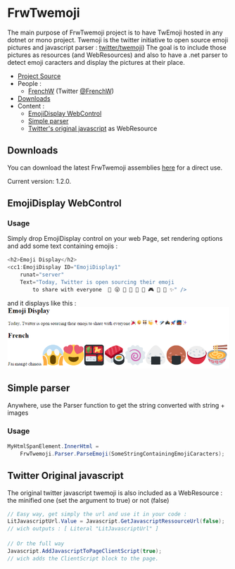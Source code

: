 # FrwTwemoji

The main purpose of FrwTwemoji project is to have TwEmoji hosted in any dotnet or mono project.
Twemoji is the twitter initiative to open source emoji pictures and javascript parser : [twitter/twemoji](https://github.com/twitter/twemoji))
The goal is to include those pictures as resources (and WebResources) and also to have a .net parser to detect emoji caracters and display the pictures at their place.


* [Project Source](https://github.com/FrenchW/FrwTwemoji)
* People : 
   - [FrenchW](http://github.frenchw.net) (Twitter [@FrenchW](https://twitter.com/FrenchW))
* [Downloads](#downloads) 
* Content :
   - [EmojiDisplay WebControl](#WebControl)
   - [Simple parser](#simpleparser)
   - [Twitter's original javascript](#javascript) as WebResource

## Downloads<a id="downloads" name="downloads"></a>

You can download the latest FrwTwemoji assemblies [here](http://j.mp/1Bks3uN) for a direct use. 

Current version: 1.2.0.

<!-- Responsive -->
<ins class="adsbygoogle"
     style="display:block"
     data-ad-client="ca-pub-5683856818165673"
     data-ad-slot="6494445466"
     data-ad-format="auto"></ins>


## EmojiDisplay WebControl <a id="WebControl" name="WebControl"></a>

### Usage
Simply drop EmojiDisplay control on your web Page, set rendering options and add some text containing emojis :

```csharp
<h2>Emoji Display</h2>
<cc1:EmojiDisplay ID="EmojiDisplay1"
    runat="server"
    Text="Today, Twitter is open sourcing their emoji 
        to share with everyone  🎉 😜 👯 🍻 🎈 🎤 🎮 🚀 🌉 ✨" />
```
and it displays like this : 
![alt text](README_1.png)

## Simple parser <a id="simpleparser" name="simpleparser"></a>

Anywhere, use the Parser function to get the string converted with string + images

### Usage

```csharp
MyHtmlSpanElement.InnerHtml = 
    FrwTwemoji.Parser.ParseEmoji(SomeStringContainingEmojiCaracters);
```

## Twitter Original javascript <a id="javascript" name="javascript"></a>
The original twitter javascript twemoji is also included as a WebResource : the minified one (set the argument to true) or not (false)

```csharp
// Easy way, get simply the url and use it in your code :
LitJavascriptUrl.Value = Javascript.GetJavascriptRessourceUrl(false);
// wich outputs : [ Literal "LitJavascriptUrl" ]

// Or the full way
Javascript.AddJavascriptToPageClientScript(true); 
// wich adds the ClientScript block to the page. 
```



<!-- Responsive -->
<ins class="adsbygoogle"
     style="display:block"
     data-ad-client="ca-pub-5683856818165673"
     data-ad-slot="6494445466"
     data-ad-format="auto"></ins>


<script async src="//pagead2.googlesyndication.com/pagead/js/adsbygoogle.js"></script>
<script>
(adsbygoogle = window.adsbygoogle || []).push({});
</script>